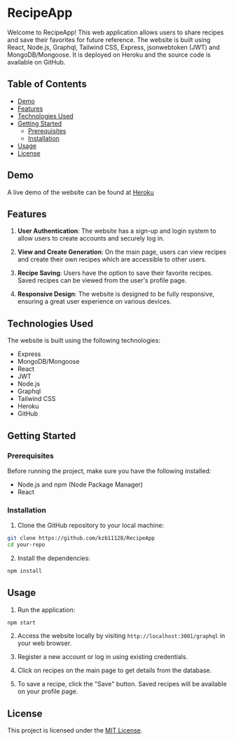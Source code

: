 # RecipeApp

Welcome to RecipeApp! This web application allows users to share recipes and save their favorites for future reference. The website is built using React, Node.js, Graphql, Tailwind CSS, Express, jsonwebtoken (JWT) and MongoDB/Mongoose. It is deployed on Heroku and the source code is available on GitHub.

## Table of Contents

- [Demo](#demo)
- [Features](#features)
- [Technologies Used](#technologies-used)
- [Getting Started](#getting-started)
  - [Prerequisites](#prerequisites)
  - [Installation](#installation)
- [Usage](#usage)
- [License](#license)

## Demo

A live demo of the website can be found at [Heroku](https://dashboard.heroku.com/apps/stormy-oasis-31724)

## Features

1. **User Authentication**: The website has a sign-up and login system to allow users to create accounts and securely log in.

2. **View and Create Generation**: On the main page, users can view recipes and create their own recipes which are accessible to other users.

3. **Recipe Saving**: Users have the option to save their favorite recipes. Saved recipes can be viewed from the user's profile page.

4. **Responsive Design**: The website is designed to be fully responsive, ensuring a great user experience on various devices.

## Technologies Used

The website is built using the following technologies:

- Express
- MongoDB/Mongoose
- React
- JWT
- Node.js
- Graphql
- Tailwind CSS
- Heroku
- GitHub

## Getting Started

### Prerequisites

Before running the project, make sure you have the following installed:

- Node.js and npm (Node Package Manager)
- React

### Installation

1. Clone the GitHub repository to your local machine:

```bash
git clone https://github.com/kzb11128/RecipeApp
cd your-repo
```

2. Install the dependencies:

```bash
npm install
```

## Usage

1. Run the application:

```bash
npm start
```

2. Access the website locally by visiting `http://localhost:3001/graphql` in your web browser.

3. Register a new account or log in using existing credentials.

4. Click on recipes on the main page to get details from the database.

5. To save a recipe, click the "Save" button. Saved recipes will be available on your profile page.

## License

This project is licensed under the [MIT License](LICENSE).

